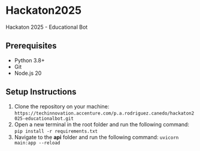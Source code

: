 # Hackaton2025
Hackaton 2025 - Educational Bot


## **Prerequisites**
- Python 3.8+
- Git
- Node.js 20


## **Setup Instructions**
1. Clone the repository on your machine:
    `https://techinnovation.accenture.com/p.a.rodriguez.canedo/hackaton2025-educationalbot.git` 
2. Open a new terminal in the root folder and run the following command:
    `pip install -r requirements.txt`
3. Navigate to the **api** folder and run the following command: 
    `uvicorn main:app --reload`